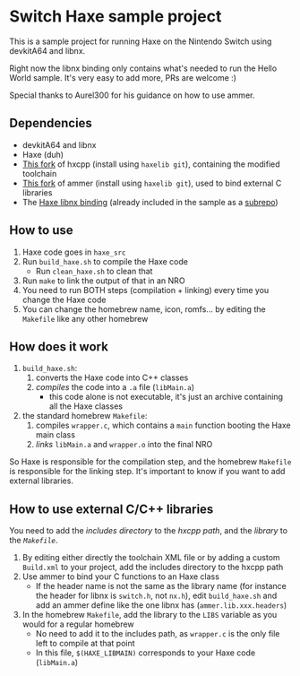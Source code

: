 # Switch Haxe sample project

This is a sample project for running Haxe on the Nintendo Switch using devkitA64 and libnx.

Right now the libnx binding only contains what's needed to run the Hello World sample. It's very easy to add more, PRs are welcome :)

Special thanks to Aurel300 for his guidance on how to use ammer.

## Dependencies

* devkitA64 and libnx
* Haxe (duh)
* [This fork](https://github.com/retronx-team/switch-hxcpp) of hxcpp (install using `haxelib git`), containing the modified toolchain
* [This fork](https://github.com/retronx-team/switch-ammer) of ammer (install using `haxelib git`), used to bind external C libraries
* The [Haxe libnx binding](https://github.com/retronx-team/switch-haxe-libnx) (already included in the sample as a [subrepo](https://github.com/ingydotnet/git-subrepo))

## How to use

1. Haxe code goes in `haxe_src`
2. Run `build_haxe.sh` to compile the Haxe code
    * Run `clean_haxe.sh` to clean that
3. Run `make` to link the output of that in an NRO
4. You need to run BOTH steps (compilation + linking) every time you change the Haxe code
5. You can change the homebrew name, icon, romfs... by editing the `Makefile` like any other homebrew

## How does it work

1. `build_haxe.sh`:
    1. converts the Haxe code into C++ classes
    2. *compiles* the code into a `.a` file (`libMain.a`)
        * this code alone is not executable, it's just an archive containing all the Haxe classes
3. the standard homebrew `Makefile`:
    1. compiles `wrapper.c`, which contains a `main` function booting the Haxe main class
    2. *links* `libMain.a` and `wrapper.o` into the final NRO

So Haxe is responsible for the compilation step, and the homebrew `Makefile` is responsible for the linking step. It's important to know if you want to add external libraries.

## How to use external C/C++ libraries

You need to add the *includes directory* to the *hxcpp path*, and the *library* to the *`Makefile`*.

1. By editing either directly the toolchain XML file or by adding a custom `Build.xml` to your project, add the includes directory to the hxcpp path
2. Use ammer to bind your C functions to an Haxe class
    * If the header name is not the same as the library name (for instance the header for libnx is `switch.h`, not `nx.h`), edit `build_haxe.sh` and add an ammer define like the one libnx has (`ammer.lib.xxx.headers`)
4. In the homebrew `Makefile`, add the library to the `LIBS` variable as you would for a regular homebrew
    * No need to add it to the includes path, as `wrapper.c` is the only file left to compile at that point
    * In this file, `$(HAXE_LIBMAIN)` corresponds to your Haxe code (`libMain.a`)
